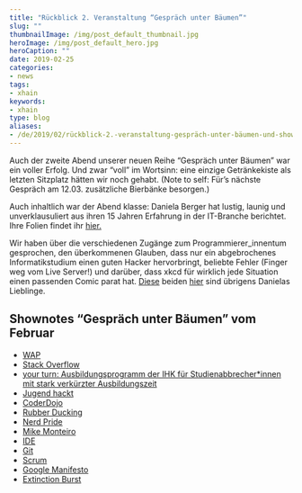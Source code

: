 ```yaml
---
title: "Rückblick 2. Veranstaltung “Gespräch unter Bäumen”"
slug: ""
thumbnailImage: /img/post_default_thumbnail.jpg
heroImage: /img/post_default_hero.jpg
heroCaption: ""
date: 2019-02-25
categories:
- news
tags:
- xhain
keywords:
- xhain
type: blog
aliases:
- /de/2019/02/rückblick-2.-veranstaltung-gespräch-unter-bäumen-und-shownotes/
---
```


Auch der zweite Abend unserer neuen Reihe “Gespräch unter Bäumen” war ein voller Erfolg. Und zwar “voll” im Wortsinn: eine einzige Getränkekiste als letzten Sitzplatz hätten wir noch gehabt. 
(Note to self: Für’s nächste Gespräch am 12.03. zusätzliche Bierbänke besorgen.) 

<!-- more -->

Auch inhaltlich war der Abend klasse: Daniela Berger hat lustig, launig und unverklausuliert aus ihren 15 Jahren Erfahrung in der IT-Branche berichtet. Ihre Folien findet ihr [hier.](/files/Daniela_wasichgernvorhergewussthaette.odp)

Wir haben über die verschiedenen Zugänge zum Programmierer_innentum gesprochen, den überkommenen Glauben, dass nur ein abgebrochenes Informatikstudium einen guten Hacker hervorbringt, beliebte Fehler (Finger weg vom Live Server!) und darüber, dass xkcd für wirklich jede Situation einen passenden Comic parat hat. 
[Diese](https://xkcd.com/979/) beiden [hier](https://xkcd.com/1425/) sind übrigens Danielas Lieblinge.

## Shownotes “Gespräch unter Bäumen” vom Februar

* [WAP](https://de.wikipedia.org/wiki/Wireless_Application_Protocol)
* [Stack Overflow](https://de.wikipedia.org/wiki/Stack_Overflow_(Website))
* [your turn: Ausbildungsprogramm der IHK für Studienabbrecher*innen mit stark verkürzter Ausbildungszeit](https://www.ihk-berlin.de/ausbildung/Infos_fuer_Azubis/Fuer_Schueler_und_Studenten/Studienabbrecher/2263262)
* [Jugend hackt](www.jugendhackt.org)
* [CoderDojo](https://coderdojo.com/de-DE)
* [Rubber Ducking](https://de.wikipedia.org/wiki/Quietscheentchen-Debugging)
* [Nerd Pride](https://tante.cc/2012/11/26/good-night-nerd-pride-kommentare/)
* [Mike Monteiro](https://vimeo.com/190834270)
* [IDE](https://de.wikipedia.org/wiki/Integrierte_Entwicklungsumgebung)
* [Git](https://de.wikipedia.org/wiki/Git)
* [Scrum](https://de.wikipedia.org/wiki/Scrum)
* [Google Manifesto](https://gizmodo.com/exclusive-heres-the-full-10-page-anti-diversity-screed-1797564320?rev=1501965015200&utm_campaign=socialflow_gizmodo_twitter&utm_source=gizmodo_twitter&utm_medium=socialflow)
* [Extinction Burst](https://en.wikipedia.org/wiki/Extinction_(psychology)#Burst)
